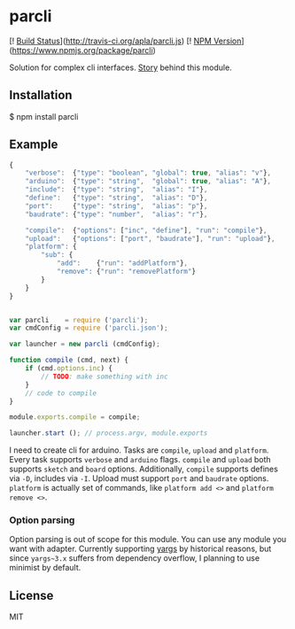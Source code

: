# parcli



[! [Build Status](https://api.travis-ci.org/apla/parcli.js.svg)](http://travis-ci.org/apla/parcli.js)
[! [NPM Version](http://img.shields.io/npm/v/parcli.svg?style=flat)](https://www.npmjs.org/package/parcli)


Solution for complex cli interfaces. [Story](http://apla.me/parcli) behind this module.

## Installation

$ npm install parcli

## Example

```javascript
{
	"verbose":  {"type": "boolean", "global": true, "alias": "v"},
	"arduino":  {"type": "string",  "global": true, "alias": "A"},
	"include":  {"type": "string",  "alias": "I"},
	"define":   {"type": "string",  "alias": "D"},
	"port":     {"type": "string",  "alias": "p"},
	"baudrate": {"type": "number",  "alias": "r"},

	"compile":  {"options": ["inc", "define"], "run": "compile"},
	"upload":   {"options": ["port", "baudrate"], "run": "upload"},
	"platform": {
		"sub": {
			"add":    {"run": "addPlatform"},
			"remove": {"run": "removePlatform"}
		}
	}
}
```

```javascript

var parcli    = require ('parcli');
var cmdConfig = require ('parcli.json');

var launcher = new parcli (cmdConfig);

function compile (cmd, next) {
	if (cmd.options.inc) {
		// TODO: make something with inc
	}
	// code to compile
}

module.exports.compile = compile;

launcher.start (); // process.argv, module.exports

```

I need to create cli for arduino. Tasks are `compile`, `upload` and `platform`.
Every task supports `verbose` and `arduino` flags.
`compile` and `upload` both supports `sketch` and `board` options.
Additionally, `compile` supports defines via `-D`, includes via `-I`.
Upload must support `port` and `baudrate` options. `platform` is actually set of commands,
like `platform add <>` and `platform remove <>`.

### Option parsing

Option parsing is out of scope for this module. You can use any module you want with adapter.
Currently supporting [yargs]() by historical reasons, but since `yargs~3.x` suffers from
dependency overflow, I planning to use minimist by default.

## License

MIT

